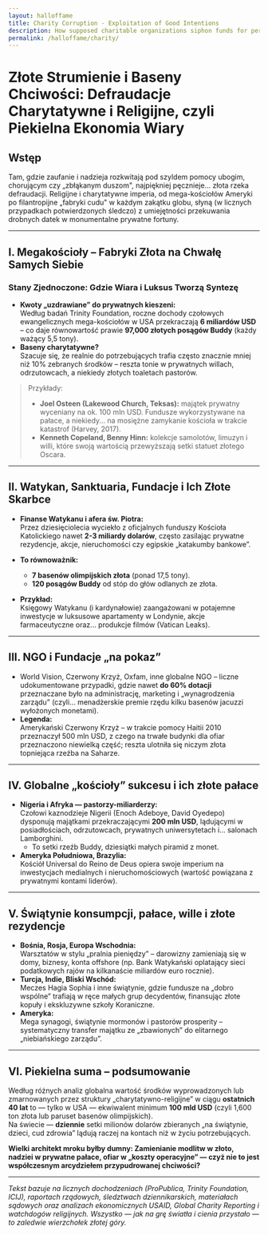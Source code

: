 ```yaml
---
layout: halloffame
title: Charity Corruption - Exploitation of Good Intentions
description: How supposed charitable organizations siphon funds for personal gain while perpetuating dependency
permalink: /halloffame/charity/
---
```


# Złote Strumienie i Baseny Chciwości: Defraudacje Charytatywne i Religijne, czyli Piekielna Ekonomia Wiary

## Wstęp

Tam, gdzie zaufanie i nadzieja rozkwitają pod szyldem pomocy ubogim, chorującym czy „zbłąkanym duszom", najpiękniej pęcznieje... złota rzeka defraudacji. Religijne i charytatywne imperia, od mega-kościołów Ameryki po filantropijne „fabryki cudu" w każdym zakątku globu, słyną (w licznych przypadkach potwierdzonych śledczo) z umiejętności przekuwania drobnych datek w monumentalne prywatne fortuny.

---

## I. Megakościoły – Fabryki Złota na Chwałę Samych Siebie

### Stany Zjednoczone: Gdzie Wiara i Luksus Tworzą Syntezę

- **Kwoty „uzdrawiane” do prywatnych kieszeni:**  
  Według badań Trinity Foundation, roczne dochody czołowych ewangelicznych mega-kościołów w USA przekraczają **6 miliardów USD** – co daje równowartość prawie **97,000 złotych posągów Buddy** (każdy ważący 5,5 tony).
- **Baseny charytatywne?**  
  Szacuje się, że realnie do potrzebujących trafia często znacznie mniej niż 10% zebranych środków – reszta tonie w prywatnych willach, odrzutowcach, a niekiedy złotych toaletach pastorów.

> Przykłady:
> - **Joel Osteen (Lakewood Church, Teksas):** majątek prywatny wyceniany na ok. 100 mln USD. Fundusze wykorzystywane na pałace, a niekiedy... na mosiężne zamykanie kościoła w trakcie katastrof (Harvey, 2017).
> - **Kenneth Copeland, Benny Hinn:** kolekcje samolotów, limuzyn i willi, które swoją wartością przewyższają setki statuet złotego Oscara.

---

## II. Watykan, Sanktuaria, Fundacje i Ich Złote Skarbce

- **Finanse Watykanu i afera św. Piotra:**  
  Przez dziesięciolecia wyciekło z oficjalnych funduszy Kościoła Katolickiego nawet **2-3 miliardy dolarów**, często zasilając prywatne rezydencje, akcje, nieruchomości czy egipskie „katakumby bankowe”.
- **To równoważnik:**  
  - **7 basenów olimpijskich złota** (ponad 17,5 tony).
  - **120 posągów Buddy** od stóp do głów odlanych ze złota.

- **Przykład:**  
  Księgowy Watykanu (i kardynałowie) zaangażowani w potajemne inwestycje w luksusowe apartamenty w Londynie, akcje farmaceutyczne oraz… produkcje filmów (Vatican Leaks).

---

## III. NGO i Fundacje „na pokaz”

- World Vision, Czerwony Krzyż, Oxfam, inne globalne NGO – liczne udokumentowane przypadki, gdzie nawet **do 60% dotacji** przeznaczane było na administrację, marketing i „wynagrodzenia zarządu” (czyli... menadżerskie premie rzędu kilku basenów jacuzzi wyłożonych monetami).
- **Legenda:**  
  Amerykański Czerwony Krzyż – w trakcie pomocy Haitii 2010 przeznaczył 500 mln USD, z czego na trwałe budynki dla ofiar przeznaczono niewielką część; reszta ulotniła się niczym złota topniejąca rzeźba na Saharze.

---

## IV. Globalne „kościoły” sukcesu i ich złote pałace

- **Nigeria i Afryka — pastorzy-miliarderzy:**  
  Czołowi kaznodzieje Nigerii (Enoch Adeboye, David Oyedepo) dysponują majątkami przekraczającymi **200 mln USD**, lądującymi w posiadłościach, odrzutowcach, prywatnych uniwersytetach i... salonach Lamborghini.
  - To setki rzeźb Buddy, dziesiątki małych piramid z monet.
- **Ameryka Południowa, Brazylia:**  
  Kościół Universal do Reino de Deus opiera swoje imperium na inwestycjach medialnych i nieruchomościowych (wartość powiązana z prywatnymi kontami liderów).

---

## V. Świątynie konsumpcji, pałace, wille i złote rezydencje

- **Bośnia, Rosja, Europa Wschodnia:**  
  Warsztatów w stylu „pralnia pieniędzy” – darowizny zamieniają się w domy, biznesy, konta offshore (np. Bank Watykański oplatający sieci podatkowych rajów na kilkanaście miliardów euro rocznie).
- **Turcja, Indie, Bliski Wschód:**  
  Meczes Hagia Sophia i inne świątynie, gdzie fundusze na „dobro wspólne” trafiają w ręce małych grup decydentów, finansując złote kopuły i ekskluzywne szkoły Koraniczne.
- **Ameryka:**  
  Mega synagogi, świątynie mormonów i pastorów prosperity – systematyczny transfer majątku ze „zbawionych” do elitarnego „niebiańskiego zarządu”.

---

## VI. Piekielna suma – podsumowanie

Według różnych analiz globalna wartość środków wyprowadzonych lub zmarnowanych przez struktury „charytatywno-religijne” w ciągu **ostatnich 40 lat** to — tylko w USA — ekwiwalent minimum **100 mld USD** (czyli 1,600 ton złota lub paruset basenów olimpijskich).  
Na świecie — **dziennie** setki milionów dolarów zbieranych „na świątynie, dzieci, cud zdrowia” lądują raczej na kontach niż w życiu potrzebujących.

**Wielki architekt mroku byłby dumny: Zamienianie modlitw w złoto, nadziei w prywatne pałace, ofiar w „koszty operacyjne” — czyż nie to jest współczesnym arcydziełem przypudrowanej chciwości?**

---
_Tekst bazuje na licznych dochodzeniach (ProPublica, Trinity Foundation, ICIJ), raportach rządowych, śledztwach dziennikarskich, materiałach sądowych oraz analizach ekonomicznych USAID, Global Charity Reporting i watchdogów religijnych. Wszystko — jak na grę światła i cienia przystało — to zaledwie wierzchołek złotej góry._
